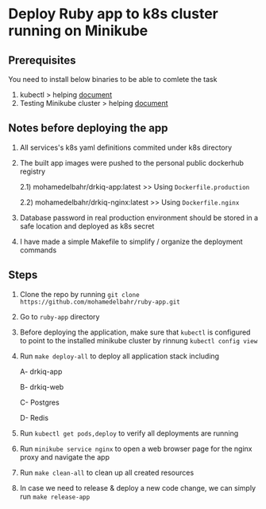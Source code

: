 # Deploy Ruby app to k8s cluster running on Minikube

## Prerequisites
You need to install below binaries to be able to comlete the task
1. kubectl > helping [document](https://kubernetes.io/docs/tasks/tools/install-kubectl-linux/)
3. Testing Minikube cluster > helping [document](https://v1-18.docs.kubernetes.io/docs/tasks/tools/install-minikube/)

## Notes before deploying the app
1. All services's k8s yaml definitions commited under k8s directory

2. The built app images were pushed to the personal public dockerhub registry
   
    2.1) mohamedelbahr/drkiq-app:latest       >> Using `Dockerfile.production`

    2.2) mohamedelbahr/drkiq-nginx:latest     >> Using `Dockerfile.nginx`

3. Database password in real production environment should be stored in a safe location and deployed as k8s secret 

4. I have made a simple Makefile to simplify / organize the deployment commands
## Steps
1. Clone the repo by running `git clone https://github.com/mohamedelbahr/ruby-app.git`
2. Go to `ruby-app` directory
3. Before deploying the application, make sure that `kubectl` is configured to point to the installed minikube cluster by rinnung `kubectl config view`
4. Run `make deploy-all` to deploy all application stack including 
    
    A- drkiq-app

    B- drkiq-web

    C- Postgres

    D- Redis
5. Run `kubectl get pods,deploy` to verify all deployments are running
6. Run `minikube service nginx` to open a web browser page for the nginx proxy and navigate the app
7. Run `make clean-all` to clean up all created resources
8. In case we need to release & deploy a new code change, we can simply run `make release-app`
